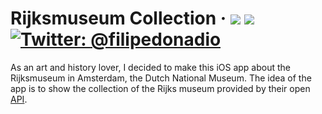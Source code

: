 # Rijksmuseum Collection &middot; <img src="https://img.shields.io/badge/iOS-12.0+-blue.svg" /> <img src="https://img.shields.io/badge/Swift-5.0-brightgreen.svg" /> <a href="https://twitter.com/filipedonadio"><img src="https://img.shields.io/badge/Contact-@filipedonadio-lightgrey.svg?style=flat" alt="Twitter: @filipedonadio" /></a>

As an art and history lover, I decided to make this iOS app about the Rijksmuseum in Amsterdam, the Dutch National Museum. The idea of the app is to show the collection of the Rijks museum provided by their open [API](https://www.rijksmuseum.nl/en/data).